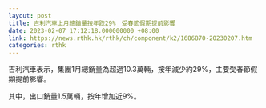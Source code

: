 ```yaml
---
layout: post
title: 吉利汽車上月總銷量按年跌29%　受春節假期提前影響
date: 2023-02-07 17:12:18.000000000 +08:00
link: https://news.rthk.hk/rthk/ch/component/k2/1686870-20230207.htm
categories: rthk
---
```


吉利汽車表示，集團1月總銷量為超過10.3萬輛，按年減少約29%，主要受春節假期提前影響。

其中，出口銷量1.5萬輛，按年增加近9%。
